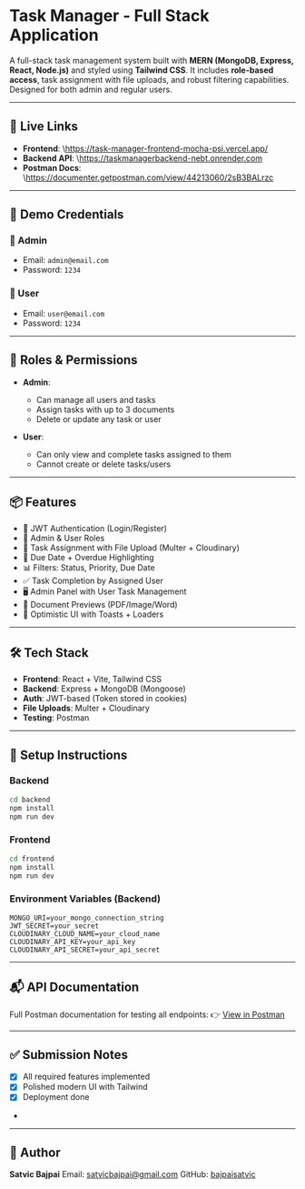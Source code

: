 # Task Manager - Full Stack Application

A full-stack task management system built with **MERN (MongoDB, Express, React, Node.js)** and styled using **Tailwind CSS**. It includes **role-based access**, task assignment with file uploads, and robust filtering capabilities. Designed for both admin and regular users.

---

## 🔗 Live Links

* **Frontend**: \https://task-manager-frontend-mocha-psi.vercel.app/
* **Backend API**: \https://taskmanagerbackend-nebt.onrender.com
* **Postman Docs**: \https://documenter.getpostman.com/view/44213060/2sB3BALrzc

---
## 🔐 Demo Credentials

### 👤 Admin
- Email: `admin@email.com`
- Password: `1234`

### 👥 User
- Email: `user@email.com`
- Password: `1234`
---

## 👥 Roles & Permissions

* **Admin**:

  * Can manage all users and tasks
  * Assign tasks with up to 3 documents
  * Delete or update any task or user
* **User**:

  * Can only view and complete tasks assigned to them
  * Cannot create or delete tasks/users

---

## 📦 Features

* 🔐 JWT Authentication (Login/Register)
* 👤 Admin & User Roles
* 📝 Task Assignment with File Upload (Multer + Cloudinary)
* 📅 Due Date + Overdue Highlighting
* 📊 Filters: Status, Priority, Due Date
* ✅ Task Completion by Assigned User
* 🖥️ Admin Panel with User Task Management
* 📁 Document Previews (PDF/Image/Word)
* 🔄 Optimistic UI with Toasts + Loaders

---

## 🛠️ Tech Stack

* **Frontend**: React + Vite, Tailwind CSS
* **Backend**: Express + MongoDB (Mongoose)
* **Auth**: JWT-based (Token stored in cookies)
* **File Uploads**: Multer + Cloudinary
* **Testing**: Postman

---

## 🚀 Setup Instructions

### Backend

```bash
cd backend
npm install
npm run dev
```

### Frontend

```bash
cd frontend
npm install
npm run dev
```

### Environment Variables (Backend)

```
MONGO_URI=your_mongo_connection_string
JWT_SECRET=your_secret
CLOUDINARY_CLOUD_NAME=your_cloud_name
CLOUDINARY_API_KEY=your_api_key
CLOUDINARY_API_SECRET=your_api_secret
```

---

## 📬 API Documentation

Full Postman documentation for testing all endpoints:
👉 [View in Postman](https://documenter.getpostman.com/view/44213060/2sB3BALrzc)



---

## ✅ Submission Notes

* [x] All required features implemented
* [x] Polished modern UI with Tailwind
* [x] Deployment done
* 

---

## 🙌 Author

**Satvic Bajpai**
Email: [satvicbajpai@gmail.com](mailto:satvicbajpai@gmail.com)
GitHub: [bajpaisatvic](https://github.com/bajpaisatvic)
